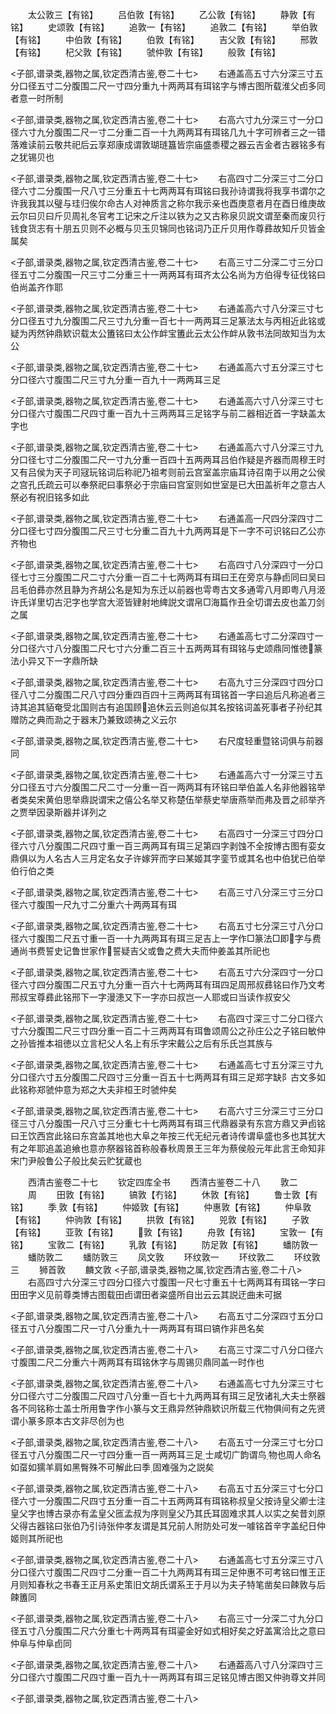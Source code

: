 <!-- { "loadSidebar": true } -->
　　太公敦三【有铭】
　　吕伯敦【有铭】
　　乙公敦【有铭】
　　静敦【有铭】
　　史颂敦【有铭】
　　追敦一【有铭】
　　追敦二【有铭】
　　举伯敦【有铭】
　　中伯敦【有铭】
　　伯敦【有铭】
　　吉父敦【有铭】
　　邢敦【有铭】
　　杞父敦【有铭】
　　虢仲敦【有铭】
　　般敦【有铭】







<子部,谱录类,器物之属,钦定西清古鉴,卷二十七>
　　右通盖高五寸六分深三寸五分口径五寸二分腹围二尺一寸四分重九十两两耳有珥铭字与博古图所载淮父卣多同者意一时所制













<子部,谱录类,器物之属,钦定西清古鉴,卷二十七>
　　右高六寸九分深三寸一分口径六寸九分腹围二尺一寸二分重二百一十九两两耳有珥铭几九十字可辨者三之一错落难读前云敬共祀后云享郑康成谓敦瑚琏簋皆宗庙盛黍稷之器云吉金者古器铭多有之犹锡贝也











<子部,谱录类,器物之属,钦定西清古鉴,卷二十七>
　　右高四寸二分深三寸二分口径六寸二分腹围一尺八寸三分重五十七两两耳有珥铭曰我孙诗谓我将我享书谓尔之许我我其以璧与珪归俟尔命古人对神质言之称尔我示亲也酉庚意者月在酉日维庚故云尔曰贝曰斤贝周礼冬官考工记宋之斤注以铁为之又古称泉贝説文谓至秦而废贝行钱食货志有十朋五贝则不必概与贝玉贝锦同也铭词乃正斤贝用作尊彞故知斤贝皆金属矣








<子部,谱录类,器物之属,钦定西清古鉴,卷二十七>
　　右高三寸二分深二寸三分口径五寸二分腹围一尺三寸二分重三十一两两耳有珥齐太公名尚为方伯得专征伐铭曰伯尚盖齐作耶













<子部,谱录类,器物之属,钦定西清古鉴,卷二十七>
　　右通盖高六寸八分深三寸七分口径五寸九分腹围二尺三寸九分重一百七十一两两耳三足篆法太与丙相近此铭或疑为丙然钟鼎欵识载太公簠铭曰太公作衅宝簠此云太公作衅从敦书法同故知当为太公











<子部,谱录类,器物之属,钦定西清古鉴,卷二十七>
　　右通盖高六寸五分深三寸七分口径六寸腹围二尺三寸九分重一百九十一两两耳三足














<子部,谱录类,器物之属,钦定西清古鉴,卷二十七>
　　右通盖高六寸八分深三寸七分口径六寸腹围二尺四寸重一百九十三两两耳三足铭字与前二器相近首一字缺盖太字也













<子部,谱录类,器物之属,钦定西清古鉴,卷二十七>
　　右通盖高六寸八分深三寸九分口径七寸二分腹围二尺一寸九分重一百四十五两两耳吕伯作疑是齐器而周穆王时又有吕侯为天子司冦玩铭词后称祀乃祖考则前云宫室盖宗庙耳诗召南于以用之公侯之宫孔氏疏云可以奉祭祀曰事祭必于宗庙曰宫室则如世室是已大田盖祈年之意古人祭必有祝旧铭多如此









<子部,谱录类,器物之属,钦定西清古鉴,卷二十七>
　　右通盖高一尺四分深四寸二分口径七寸四分腹围二尺三寸七分重二百九十九两两耳是下一字不可识铭曰乙公亦齐物也













<子部,谱录类,器物之属,钦定西清古鉴,卷二十七>
　　右高四寸八分深四寸一分口径七寸三分腹围二尺二寸六分重一百二十七两两耳有珥曰王在旁京与静卣同曰吴曰吕毛伯彞亦然且静为齐胡公名是知为东迁以前器也雩粤古文多通雩八月即粤八月洍许氏详里切古汜字也学宫大洍皆肄射地綼説文谓帛□海篇作丑全切谓去皮也盖刀剑之属










<子部,谱录类,器物之属,钦定西清古鉴,卷二十七>
　　右通盖高七寸二分深四寸一分口径六寸八分腹围二尺七寸六分重二百三十五两两耳有珥铭与史颂鼎同惟徳篆法小异又下一字鼎所缺













<子部,谱录类,器物之属,钦定西清古鉴,卷二十七>
　　右高九寸三分深四寸四分口径八寸二分腹围二尺八寸四分重四百四十三两两耳有珥铭首一字曰追后凡称追者三诗其追其貊奄受北国则古有追国顾追休云云则追似其名按铭词盖死事者子孙纪其赠防之典而泐之于器末乃兼致颂祷之义云尔











<子部,谱录类,器物之属,钦定西清古鉴,卷二十七>
　　右尺度轻重暨铭词俱与前器同















<子部,谱录类,器物之属,钦定西清古鉴,卷二十七>
　　右通盖高六寸一分深三寸五分口径五寸六分腹围二尺二寸一分重一百一两两耳有环铭曰举伯盖人名非他器铭举者类矣宋黄伯思举鼎説谓宋之僖公名举又称楚伍举蔡史举唐燕举而弗及晋之祁举齐之贾举因录斯器并详列之











<子部,谱录类,器物之属,钦定西清古鉴,卷二十七>
　　右高四寸一分深三寸四分口径六寸八分腹围二尺四寸重一百三两两耳有珥三足第四字剥蚀不全按博古图有娈女鼎俱以为人名古人三月定名女子许嫁笄而字曰某姬其字銮节或其名也中伯犹已伯举伯行伯之类











<子部,谱录类,器物之属,钦定西清古鉴,卷二十七>
　　右高三寸八分深三寸三分口径六寸腹围一尺九寸二分重六十两两耳有珥














<子部,谱录类,器物之属,钦定西清古鉴,卷二十七>
　　右高五寸七分深三寸八分口径六寸腹围二尺五寸重一百一十九两两耳有珥三足吉上一字作□篆法□即字与费通尚书费誓史记鲁世家作誓疑吉父或鲁之费大夫而仲姜盖其所祀也












<子部,谱录类,器物之属,钦定西清古鉴,卷二十七>
　　右高五寸六分深四寸一分口径六寸四分腹围二尺五寸九分重一百六十七两两耳有珥四足周邢叔彞铭曰作乃文考邢叔宝尊彞此铭邢下一字漫漶又下一字亦曰叔岂一人耶或曰当读作叔安父












<子部,谱录类,器物之属,钦定西清古鉴,卷二十七>
　　右高四寸深三寸二分口径六寸六分腹围二尺三寸四分重一百二十三两两耳有珥鲁颂周公之孙庄公之子铭曰敏仲之孙皆推本祖徳以立言杞父人名上有乐字宋戴公之后有乐氏岂其族与












<子部,谱录类,器物之属,钦定西清古鉴,卷二十七>
　　右通盖高七寸五分深三寸九分口径六寸五分腹围二尺四寸三分重一百五十七两两耳有珥三足郑字缺阝古文多如此铭称郑虢仲意为郑之大夫非桓王时虢仲矣












<子部,谱录类,器物之属,钦定西清古鉴,卷二十七>
　　右高六寸三分深三寸三分口径三寸八分腹围一尺八寸三分重七十七两两耳有珥三代鼎器录有东宫方鼎又尹卣铭曰王饮西宫此铭曰东宫盖其地也大阜之年按三代无纪元者诗传谓阜盛也多也其犹大有之年耶追盖追飨也意亦祭器铭首称般春秋周景王三年为蔡侯般元年此言王命知非宋门尹般鲁公子般比矣云贮犹蔵也








　　西清古鉴卷二十七
　　钦定四库全书
　　西清古鉴卷二十八
　　敦二
　　周
　　田敦【有铭】
　　镐敦【冇铭】
　　休敦【有铭】
　　鲁士敦【有铭】
　　季敦【有铭】
　　仲姬敦【有铭】
　　仲惠敦【有铭】
　　仲阜敦【有铭】
　　仲驹敦【有铭】
　　拱敦【有铭】
　　兕敦【有铭】
　　子敦【有铭】
　　亚敦【有铭】
　　敦【有铭】
　　舟敦【有铭】
　　宝敦一【有铭】
　　宝敦二【有铭】
　　乳敦【有铭】
　　防足敦【有铭】
　　蟠防敦一
　　蟠防敦二
　　蟠防敦三
　　凤文敦
　　环纹敦一
　　环纹敦二
　　环纹敦三
　　狮首敦
　　麟文敦
<子部,谱录类,器物之属,钦定西清古鉴,卷二十八>
　　右高四寸六分深三寸四分口径六寸腹围一尺七寸重五十七两两耳有珥铭一字曰田田字义见前尊类博古图载田卣谓田者粢盛所自出云云其説迂曲未可据












<子部,谱录类,器物之属,钦定西清古鉴,卷二十八>
　　右高五寸二分深四寸五分口径五寸八分腹围二尺一寸八分重九十一两两耳有珥曰镐作非邑名矣














<子部,谱录类,器物之属,钦定西清古鉴,卷二十八>
　　右高三寸深二寸八分口径六寸腹围二尺二分重六十两两耳有珥铭休字与周锡贝鼎同盖一时作也














<子部,谱录类,器物之属,钦定西清古鉴,卷二十八>
　　右通盖高七寸九分深三寸七分口径六寸二分腹围二尺四寸八分重一百七十九两两耳有珥三足攷诸礼大夫士祭器各不同铭称士盖士所用鲁字作小篆与文王鼎异然钟鼎欵识所载三代物俱间有之先贤谓小篆多原本古文非尽创为也











<子部,谱录类,器物之属,钦定西清古鉴,卷二十八>
　　右高五寸一分深三寸七分口径五寸八分腹围二尺一寸四分重一百一两两耳三足士咸切广韵谓鸟物也周人命名如虿如獳羊肩如黑臀殊不可解此曰季固难强为之説矣












<子部,谱录类,器物之属,钦定西清古鉴,卷二十八>
　　右高五寸五分深三寸七分口径六寸一分腹围二尺四寸五分重一百二十五两两耳有珥铭称叔皇父按诗皇父卿士注皇父字也博古录亦有孟皇父匜孟叔为序则皇父乃其氏耳固难求其人以实之矣昔刘原父得古器铭曰张伯乃引诗张仲孝友谓是其兄前人附防处可发一噱铭首辛字盖纪日仲姬则其所祀也










<子部,谱录类,器物之属,钦定西清古鉴,卷二十八>
　　右通盖高七寸五分深三寸八分口径六寸腹围二尺四寸二分重一百二十九两两耳有珥三足仲惠不可考铭曰惟王正月则知春秋之书春王正月系史策旧文胡氏谓系王于月以为夫子特笔凿矣曰餗敦与后餗簠同











<子部,谱录类,器物之属,钦定西清古鉴,卷二十八>
　　右高三寸一分深二寸九分口径五寸八分腹围二尺六分重七十两两耳有珥鎏金好如式相好矣之好盖寓洽比之意曰仲阜与仲阜卣同













<子部,谱录类,器物之属,钦定西清古鉴,卷二十八>
　　右通葢高八寸八分深四寸三分口径六寸腹围二尺四寸重一百九十一两两耳有珥三足铭见博古图又仲驹尊文并同













<子部,谱录类,器物之属,钦定西清古鉴,卷二十八>

